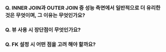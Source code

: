 ### Q. INNER JOIN과 OUTER JOIN 중 성능 측면에서 일반적으로 더 유리한 것은 무엇이며, 그 이유는 무엇인가요?
### Q. 뷰 사용 시 장단점이 무엇인가요?
### Q. FK 설정 시 어떤 점을 고려 해야 할까요?

